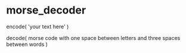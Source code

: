 # morse_decoder

encode( 'your text here' )

decode( morse code with one space between letters and three spaces between words )
